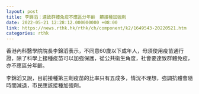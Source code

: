 ```yaml
---
layout: post
title: 李錦滔：達致群體免疫不應區分年齡　籲接種加強劑
date: 2022-05-21 12:28:12.000000000 +08:00
link: https://news.rthk.hk/rthk/ch/component/k2/1649543-20220521.htm
categories: rthk
---
```


香港內科醫學院院長李錦滔表示，不同意60歲以下成年人，毋須使用疫苗通行證，除了科學上接種疫苗可以加強保護，從公共衞生角度，社會要達致群體免疫，亦不應區分年齡。

李錦滔又說，目前接種第三劑疫苗的比率只有五成多，情況不理想，強調抗體會隨時間減退，市民應該接種加強劑。
